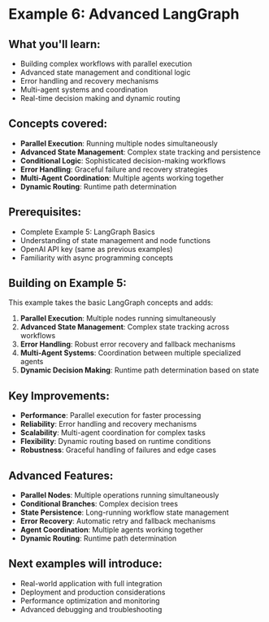 # Example 6: Advanced LangGraph

## What you'll learn:
- Building complex workflows with parallel execution
- Advanced state management and conditional logic
- Error handling and recovery mechanisms
- Multi-agent systems and coordination
- Real-time decision making and dynamic routing

## Concepts covered:
- **Parallel Execution**: Running multiple nodes simultaneously
- **Advanced State Management**: Complex state tracking and persistence
- **Conditional Logic**: Sophisticated decision-making workflows
- **Error Handling**: Graceful failure and recovery strategies
- **Multi-Agent Coordination**: Multiple agents working together
- **Dynamic Routing**: Runtime path determination

## Prerequisites:
- Complete Example 5: LangGraph Basics
- Understanding of state management and node functions
- OpenAI API key (same as previous examples)
- Familiarity with async programming concepts

## Building on Example 5:
This example takes the basic LangGraph concepts and adds:
1. **Parallel Execution**: Multiple nodes running simultaneously
2. **Advanced State Management**: Complex state tracking across workflows
3. **Error Handling**: Robust error recovery and fallback mechanisms
4. **Multi-Agent Systems**: Coordination between multiple specialized agents
5. **Dynamic Decision Making**: Runtime path determination based on state

## Key Improvements:
- **Performance**: Parallel execution for faster processing
- **Reliability**: Error handling and recovery mechanisms
- **Scalability**: Multi-agent coordination for complex tasks
- **Flexibility**: Dynamic routing based on runtime conditions
- **Robustness**: Graceful handling of failures and edge cases

## Advanced Features:
- **Parallel Nodes**: Multiple operations running simultaneously
- **Conditional Branches**: Complex decision trees
- **State Persistence**: Long-running workflow state management
- **Error Recovery**: Automatic retry and fallback mechanisms
- **Agent Coordination**: Multiple agents working together
- **Dynamic Routing**: Runtime path determination

## Next examples will introduce:
- Real-world application with full integration
- Deployment and production considerations
- Performance optimization and monitoring
- Advanced debugging and troubleshooting 
